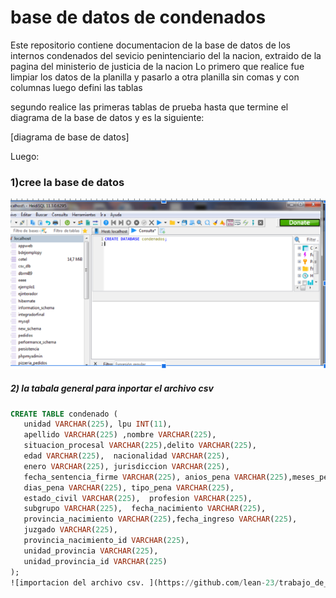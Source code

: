 # base de datos de condenados
Este repositorio contiene documentacion de la base de datos de los internos condenados  del sevicio penintenciario del la nacion,
extraido de la pagina del  ministerio de  justicia  de la nacion
Lo primero que realice fue limpiar los datos de la planilla y pasarlo
a otra planilla sin comas y con columnas
luego defini las tablas

segundo realice las primeras tablas de prueba
hasta que termine el diagrama
de la base de datos y es la siguiente:

[diagrama de base de datos]

Luego:
### 1)cree la base de datos
![This is an alt text.](https://github.com/lean-23/trabajo_de_base_de_datos/blob/main/tp-1.png)
##### 2) la tabala general para inportar el archivo csv
 ```sql 
CREATE TABLE condenado (
	unidad VARCHAR(225), lpu INT(11),
	apellido VARCHAR(225) ,nombre VARCHAR(225),
	situacion_procesal VARCHAR(225),delito VARCHAR(225),
	edad VARCHAR(225),	nacionalidad VARCHAR(225),
	enero VARCHAR(225), jurisdiccion VARCHAR(225),
	fecha_sentencia_firme VARCHAR(225), anios_pena VARCHAR(225),meses_penas VARCHAR(225),
	dias_pena VARCHAR(225),	tipo_pena VARCHAR(225),
	estado_civil VARCHAR(225),	profesion VARCHAR(225),
	subgrupo VARCHAR(225),	fecha_nacimiento VARCHAR(225),
	provincia_nacimiento VARCHAR(225),fecha_ingreso VARCHAR(225),
	juzgado VARCHAR(225),
	provincia_nacimiento_id VARCHAR(225),
	unidad_provincia VARCHAR(225),
	unidad_provincia_id VARCHAR(225) 
);
![importacion del archivo csv. ](https://github.com/lean-23/trabajo_de_base_de_datos/blob/main/imoirtar%20csv.png).
